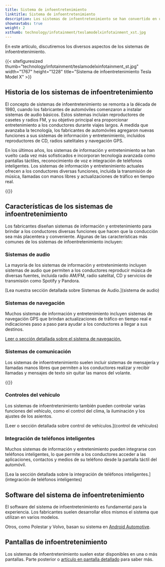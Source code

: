 ```yaml
---
title: Sistema de infoentretenimiento
linktitle: Sistema de infoentretenimiento
description: Los sistemas de infoentretenimiento se han convertido en una característica estándar en la mayoría de los automóviles modernos. Combinan funcionalidades de entretenimiento e información, brindando a los conductores acceso a música, navegación, comunicación y controles del vehículo.
shownavtabs: true
weight: 2
xsthumb: technology/infotainment/teslamodelxinfotainment_xst.jpg
---
```

<!-- markdownlint-disable MD033 -->

  En este artículo, discutiremos los diversos aspectos de los sistemas de infoentretenimiento.

  {{< sitefiguresized thumb="technology/infotainment/teslamodelxinfotainment_st.jpg" width="1767" height="1228" title="Sistema de infoentretenimiento Tesla Model X" >}}


## Historia de los sistemas de infoentretenimiento

El concepto de sistemas de infoentretenimiento se remonta a la década de 1980, cuando los fabricantes de automóviles comenzaron a instalar sistemas de audio básicos. Estos sistemas incluían reproductores de casetes y radios FM, y su objetivo principal era proporcionar entretenimiento a los conductores durante viajes largos. A medida que avanzaba la tecnología, los fabricantes de automóviles agregaron nuevas funciones a sus sistemas de información y entretenimiento, incluidos reproductores de CD, radios satelitales y navegación GPS.

En los últimos años, los sistemas de información y entretenimiento se han vuelto cada vez más sofisticados e incorporan tecnología avanzada como pantallas táctiles, reconocimiento de voz e integración de teléfonos inteligentes. Los sistemas de información y entretenimiento actuales ofrecen a los conductores diversas funciones, incluida la transmisión de música, llamadas con manos libres y actualizaciones de tráfico en tiempo real.

{{<evkxdisplayaddarticle />}}

## Características de los sistemas de infoentretenimiento

Los fabricantes diseñan sistemas de información y entretenimiento para brindar a los conductores diversas funciones que hacen que la conducción sea más placentera y conveniente. Algunas de las características más comunes de los sistemas de infoentretenimiento incluyen:

### Sistemas de audio

La mayoría de los sistemas de información y entretenimiento incluyen sistemas de audio que permiten a los conductores reproducir música de diversas fuentes, incluida radio AM/FM, radio satelital, CD y servicios de transmisión como Spotify y Pandora.

[Lea nuestra sección detallada sobre Sistemas de Audio.](sistema de audio)

### Sistemas de navegación

Muchos sistemas de información y entretenimiento incluyen sistemas de navegación GPS que brindan actualizaciones de tráfico en tiempo real e indicaciones paso a paso para ayudar a los conductores a llegar a sus destinos.

[Leer o sección detallada sobre el sistema de navegación.](navegación)

### Sistemas de comunicación

Los sistemas de infoentretenimiento suelen incluir sistemas de mensajería y llamadas manos libres que permiten a los conductores realizar y recibir llamadas y mensajes de texto sin quitar las manos del volante.

{{<evkxdisplayaddarticle />}}

### Controles del vehículo

Los sistemas de infoentretenimiento también pueden controlar varias funciones del vehículo, como el control del clima, la iluminación y los ajustes de los asientos.

[Leer o sección detallada sobre control de vehículos.](control de vehículos)

### Integración de teléfonos inteligentes

Muchos sistemas de información y entretenimiento pueden integrarse con teléfonos inteligentes, lo que permite a los conductores acceder a las aplicaciones, contactos y medios de su teléfono desde la pantalla táctil del automóvil.

[Lea la sección detallada sobre la integración de teléfonos inteligentes.](integración de teléfonos inteligentes)

## Software del sistema de infoentretenimiento

El software del sistema de infoentretenimiento es fundamental para la experiencia. Los fabricantes suelen desarrollar ellos mismos el sistema que utilizan en varios modelos.

Otros, como Polestar y Volvo, basan su sistema en [Android Automotive](https://source.android.com/docs/devices/automotive/start/what_automotive).

## Pantallas de infoentretenimiento

Los sistemas de infoentretenimiento suelen estar disponibles en una o más pantallas. Parte posterior o [artículo en pantalla detallado](../userinterface/screens/) para saber más.

